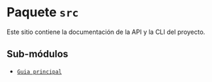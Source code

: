 # Paquete `src`

Este sitio contiene la documentación de la API y la CLI del proyecto.

## Sub-módulos

- [`Guia principal`](main.md)
